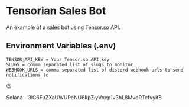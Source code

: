 # Tensorian Sales Bot

An example of a sales bot using Tensor.so API.

## Environment Variables (.env)

```
TENSOR_API_KEY = Your Tensor.so API key
SLUGS = comma separated list of slugs to monitor
WEBHOOK_URLS = comma separated list of discord webhook urls to send notifications to
```

😉

Solana - 3iC6FuZXaUWUPeNU6kpZiyVxep1v3hL8MvqRTcfvyif8
